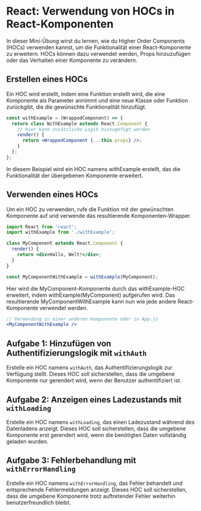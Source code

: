 # React: Verwendung von HOCs in React-Komponenten

In dieser Mini-Übung wirst du lernen, wie du Higher Order Components (HOCs) verwenden kannst, um die Funktionalität einer React-Komponente zu erweitern. HOCs können dazu verwendet werden, Props hinzuzufügen oder das Verhalten einer Komponente zu verändern.

## Erstellen eines HOCs

Ein HOC wird erstellt, indem eine Funktion erstellt wird, die eine Komponente als Parameter annimmt und eine neue Klasse oder Funktion zurückgibt, die die gewünschte Funktionalität hinzufügt.

```jsx
const withExample = (WrappedComponent) => {
  return class WithExample extends React.Component {
    // Hier kann zusätzliche Logik hinzugefügt werden
    render() {
      return <WrappedComponent {...this.props} />;
    }
  };
};
```

In diesem Beispiel wird ein HOC namens withExample erstellt, das die Funktionalität der übergebenen Komponente erweitert.

## Verwenden eines HOCs
Um ein HOC zu verwenden, rufe die Funktion mit der gewünschten Komponente auf und verwende das resultierende Komponenten-Wrapper.

```jsx
import React from 'react';
import withExample from './withExample';

class MyComponent extends React.Component {
  render() {
    return <div>Hallo, Welt!</div>;
  }
}

const MyComponentWithExample = withExample(MyComponent);
```

Hier wird die MyComponent-Komponente durch das withExample-HOC erweitert, indem withExample(MyComponent) aufgerufen wird. Das resultierende MyComponentWithExample kann nun wie jede andere React-Komponente verwendet werden.

```jsx
// Verwendung in einer anderen Komponente oder in App.js
<MyComponentWithExample />
```

## Aufgabe 1: Hinzufügen von Authentifizierungslogik mit `withAuth`

Erstelle ein HOC namens `withAuth`, das Authentifizierungslogik zur Verfügung stellt. Dieses HOC soll sicherstellen, dass die umgebene Komponente nur gerendert wird, wenn der Benutzer authentifiziert ist.

## Aufgabe 2: Anzeigen eines Ladezustands mit `withLoading`

Erstelle ein HOC namens `withLoading`, das einen Ladezustand während des Datenladens anzeigt. Dieses HOC soll sicherstellen, dass die umgebene Komponente erst gerendert wird, wenn die benötigten Daten vollständig geladen wurden.

## Aufgabe 3: Fehlerbehandlung mit `withErrorHandling`

Erstelle ein HOC namens `withErrorHandling`, das Fehler behandelt und entsprechende Fehlermeldungen anzeigt. Dieses HOC soll sicherstellen, dass die umgebene Komponente trotz auftretender Fehler weiterhin benutzerfreundlich bleibt.

